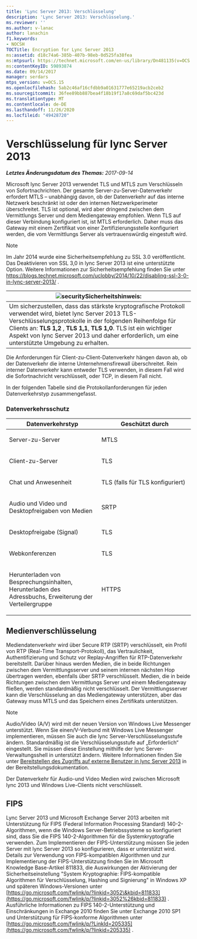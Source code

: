 ```yaml
---
title: 'Lync Server 2013: Verschlüsselung'
description: 'Lync Server 2013: Verschlüsselung.'
ms.reviewer: ''
ms.author: v-lanac
author: lanachin
f1.keywords:
- NOCSH
TOCTitle: Encryption for Lync Server 2013
ms:assetid: d18c74a6-385b-407b-98eb-0d525fa38fea
ms:mtpsurl: https://technet.microsoft.com/en-us/library/Dn481135(v=OCS.15)
ms:contentKeyID: 59893874
ms.date: 09/14/2017
manager: serdars
mtps_version: v=OCS.15
ms.openlocfilehash: 5ab2c46af16cfdbb9a01631777e65219acb2ceb2
ms.sourcegitcommit: 36fee89bb887bea4f18b19f17a8c69daf5bc423d
ms.translationtype: MT
ms.contentlocale: de-DE
ms.lasthandoff: 11/26/2020
ms.locfileid: "49428720"
---
```

# <a name="encryption-for-lync-server-2013"></a>Verschlüsselung für lync Server 2013

<div data-xmlns="http://www.w3.org/1999/xhtml">

<div class="topic" data-xmlns="http://www.w3.org/1999/xhtml" data-msxsl="urn:schemas-microsoft-com:xslt" data-cs="https://msdn.microsoft.com/">

<div data-asp="https://msdn2.microsoft.com/asp">



</div>

<div id="mainSection">

<div id="mainBody">

<span> </span>

_**Letztes Änderungsdatum des Themas:** 2017-09-14_

Microsoft lync Server 2013 verwendet TLS und MTLS zum Verschlüsseln von Sofortnachrichten. Der gesamte Server-zu-Server-Datenverkehr erfordert MTLS – unabhängig davon, ob der Datenverkehr auf das interne Netzwerk beschränkt ist oder den internen Netzwerkperimeter überschreitet. TLS ist optional, wird aber dringend zwischen dem Vermittlungs Server und dem Mediengateway empfohlen. Wenn TLS auf dieser Verbindung konfiguriert ist, ist MTLS erforderlich. Daher muss das Gateway mit einem Zertifikat von einer Zertifizierungsstelle konfiguriert werden, die vom Vermittlungs Server als vertrauenswürdig eingestuft wird.

<div>


> [!NOTE]  
> Im Jahr 2014 wurde eine Sicherheitsempfehlung zu SSL 3.0 veröffentlicht. Das Deaktivieren von SSL 3,0 in lync Server 2013 ist eine unterstützte Option. Weitere Informationen zur Sicherheitsempfehlung finden Sie unter <A class=uri href="https://blogs.technet.microsoft.com/uclobby/2014/10/22/disabling-ssl-3-0-in-lync-server-2013/">https://blogs.technet.microsoft.com/uclobby/2014/10/22/disabling-ssl-3-0-in-lync-server-2013/</A> .



</div>

<div>

<table>
<thead>
<tr class="header">
<th><img src="images/Gg398321.security(OCS.15).gif" title="Sicherheits" alt="security" />Sicherheitshinweis:</th>
</tr>
</thead>
<tbody>
<tr class="odd">
<td>Um sicherzustellen, dass das stärkste kryptografische Protokoll verwendet wird, bietet lync Server 2013 TLS-Verschlüsselungsprotokolle in der folgenden Reihenfolge für Clients an: <strong>TLS 1,2</strong> , <strong>TLS 1,1</strong>, <strong>TLS 1,0</strong>. TLS ist ein wichtiger Aspekt von lync Server 2013 und daher erforderlich, um eine unterstützte Umgebung zu erhalten.</td>
</tr>
</tbody>
</table>


</div>

Die Anforderungen für Client-zu-Client-Datenverkehr hängen davon ab, ob der Datenverkehr die interne Unternehmensfirewall überschreitet. Rein interner Datenverkehr kann entweder TLS verwenden, in diesem Fall wird die Sofortnachricht verschlüsselt, oder TCP, in diesem Fall nicht.

In der folgenden Tabelle sind die Protokollanforderungen für jeden Datenverkehrstyp zusammengefasst.

### <a name="traffic-protection"></a>Datenverkehrsschutz

<table>
<colgroup>
<col style="width: 50%" />
<col style="width: 50%" />
</colgroup>
<thead>
<tr class="header">
<th>Datenverkehrstyp</th>
<th>Geschützt durch</th>
</tr>
</thead>
<tbody>
<tr class="odd">
<td><p>Server-zu-Server</p></td>
<td><p>MTLS</p></td>
</tr>
<tr class="even">
<td><p>Client-zu-Server</p></td>
<td><p>TLS</p></td>
</tr>
<tr class="odd">
<td><p>Chat und Anwesenheit</p></td>
<td><p>TLS (falls für TLS konfiguriert)</p></td>
</tr>
<tr class="even">
<td><p>Audio und Video und Desktopfreigaben von Medien</p></td>
<td><p>SRTP</p></td>
</tr>
<tr class="odd">
<td><p>Desktopfreigabe (Signal)</p></td>
<td><p>TLS</p></td>
</tr>
<tr class="even">
<td><p>Webkonferenzen</p></td>
<td><p>TLS</p></td>
</tr>
<tr class="odd">
<td><p>Herunterladen von Besprechungsinhalten, Herunterladen des Adressbuchs, Erweiterung der Verteilergruppe</p></td>
<td><p>HTTPS</p></td>
</tr>
</tbody>
</table>


<div>

## <a name="media-encryption"></a>Medienverschlüsselung

Mediendatenverkehr wird über Secure RTP (SRTP) verschlüsselt, ein Profil von RTP (Real-Time Transport-Protokoll), das Vertraulichkeit, Authentifizierung und Schutz vor Replay-Angriffen für RTP-Datenverkehr bereitstellt. Darüber hinaus werden Medien, die in beide Richtungen zwischen dem Vermittlungsserver und seinem internen nächsten Hop übertragen werden, ebenfalls über SRTP verschlüsselt. Medien, die in beide Richtungen zwischen dem Vermittlungs Server und einem Mediengateway fließen, werden standardmäßig nicht verschlüsselt. Der Vermittlungsserver kann die Verschlüsselung an das Mediengateway unterstützen, aber das Gateway muss MTLS und das Speichern eines Zertifikats unterstützen.

<div>


> [!NOTE]  
> Audio/Video (A/V) wird mit der neuen Version von Windows Live Messenger unterstützt. Wenn Sie einen/V-Verbund mit Windows Live Messenger implementieren, müssen Sie auch die lync Server-Verschlüsselungsstufe ändern. Standardmäßig ist die Verschlüsselungsstufe auf „Erforderlich“ eingestellt. Sie müssen diese Einstellung mithilfe der lync Server-Verwaltungsshell in unterstützt ändern. Weitere Informationen finden Sie unter <A href="lync-server-2013-deploying-external-user-access.md">Bereitstellen des Zugriffs auf externe Benutzer in lync Server 2013</A> in der Bereitstellungsdokumentation.



</div>

Der Datenverkehr für Audio-und Video Medien wird zwischen Microsoft lync 2013 und Windows Live-Clients nicht verschlüsselt.

</div>

<div>

## <a name="fips"></a>FIPS

Lync Server 2013 und Microsoft Exchange Server 2013 arbeiten mit Unterstützung für FIPS (Federal Information Processing Standard) 140-2-Algorithmen, wenn die Windows Server-Betriebssysteme so konfiguriert sind, dass Sie die FIPS 140-2-Algorithmen für die Systemkryptografie verwenden. Zum Implementieren der FIPS-Unterstützung müssen Sie jeden Server mit lync Server 2013 so konfigurieren, dass er unterstützt wird. Details zur Verwendung von FIPS-kompatiblen Algorithmen und zur Implementierung der FIPS-Unterstützung finden Sie im Microsoft Knowledge Base-Artikel 811833, die Auswirkungen der Aktivierung der Sicherheitseinstellung "System Kryptographie: FIPS-kompatible Algorithmen für Verschlüsselung, Hashing und Signierung" in Windows XP und späteren Windows-Versionen unter [https://go.microsoft.com/fwlink/p/?linkid=3052\&kbid=811833](https://go.microsoft.com/fwlink/p/?linkid=3052%26kbid=811833) . Ausführliche Informationen zu FIPS 140-2-Unterstützung und Einschränkungen in Exchange 2010 finden Sie unter Exchange 2010 SP1 und Unterstützung für FIPS-konforme Algorithmen unter [https://go.microsoft.com/fwlink/p/?LinkId=205335](https://go.microsoft.com/fwlink/p/?linkid=205335) .

</div>

</div>

<span> </span>

</div>

</div>

</div>


